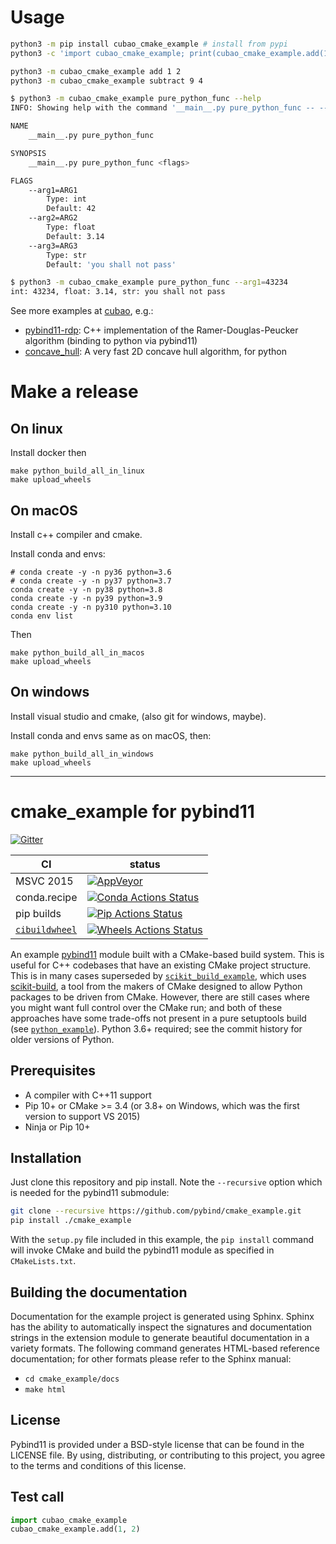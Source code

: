 # Usage

```bash
python3 -m pip install cubao_cmake_example # install from pypi
python3 -c 'import cubao_cmake_example; print(cubao_cmake_example.add(1, 2))'
```

```bash
python3 -m cubao_cmake_example add 1 2
python3 -m cubao_cmake_example subtract 9 4
```

```bash
$ python3 -m cubao_cmake_example pure_python_func --help
INFO: Showing help with the command '__main__.py pure_python_func -- --help'.

NAME
    __main__.py pure_python_func

SYNOPSIS
    __main__.py pure_python_func <flags>

FLAGS
    --arg1=ARG1
        Type: int
        Default: 42
    --arg2=ARG2
        Type: float
        Default: 3.14
    --arg3=ARG3
        Type: str
        Default: 'you shall not pass'
```

```bash
$ python3 -m cubao_cmake_example pure_python_func --arg1=43234
int: 43234, float: 3.14, str: you shall not pass
```

See more examples at [cubao](https://github.com/cubao), e.g.:

-   [pybind11-rdp](https://github.com/cubao/pybind11-rdp): C++ implementation
    of the Ramer-Douglas-Peucker algorithm (binding to python via pybind11)
-   [concave_hull](https://github.com/cubao/concave_hull):  A very fast 2D concave hull algorithm, for python

# Make a release

## On linux

Install docker then

```
make python_build_all_in_linux
make upload_wheels
```

## On macOS

Install c++ compiler and cmake.

Install conda and envs:

```
# conda create -y -n py36 python=3.6
# conda create -y -n py37 python=3.7
conda create -y -n py38 python=3.8
conda create -y -n py39 python=3.9
conda create -y -n py310 python=3.10
conda env list
```

Then

```
make python_build_all_in_macos
make upload_wheels
```

## On windows

Install visual studio and cmake, (also git for windows, maybe).

Install conda and envs same as on macOS, then:

```
make python_build_all_in_windows
make upload_wheels
```

---

# cmake_example for pybind11

[![Gitter][gitter-badge]][gitter-link]

|      CI              | status |
|----------------------|--------|
| MSVC 2015            | [![AppVeyor][appveyor-badge]][appveyor-link] |
| conda.recipe         | [![Conda Actions Status][actions-conda-badge]][actions-conda-link] |
| pip builds           | [![Pip Actions Status][actions-pip-badge]][actions-pip-link] |
| [`cibuildwheel`][]   | [![Wheels Actions Status][actions-wheels-badge]][actions-wheels-link] |

[gitter-badge]:            https://badges.gitter.im/pybind/Lobby.svg
[gitter-link]:             https://gitter.im/pybind/Lobby
[actions-badge]:           https://github.com/pybind/cmake_example/workflows/Tests/badge.svg
[actions-conda-link]:      https://github.com/pybind/cmake_example/actions?query=workflow%3A%22Conda
[actions-conda-badge]:     https://github.com/pybind/cmake_example/workflows/Conda/badge.svg
[actions-pip-link]:        https://github.com/pybind/cmake_example/actions?query=workflow%3A%22Pip
[actions-pip-badge]:       https://github.com/pybind/cmake_example/workflows/Pip/badge.svg
[actions-wheels-link]:     https://github.com/pybind/cmake_example/actions?query=workflow%3AWheels
[actions-wheels-badge]:    https://github.com/pybind/cmake_example/workflows/Wheels/badge.svg
[appveyor-link]:           https://ci.appveyor.com/project/dean0x7d/cmake-example/branch/master
[appveyor-badge]:          https://ci.appveyor.com/api/projects/status/57nnxfm4subeug43/branch/master?svg=true

An example [pybind11](https://github.com/pybind/pybind11) module built with a
CMake-based build system. This is useful for C++ codebases that have an
existing CMake project structure. This is in many cases superseded by
[`scikit_build_example`](https://github.com/pybind/scikit_build_example), which uses
[scikit-build][], a tool from the makers of CMake designed to allow Python
packages to be driven from CMake. However, there are still cases where you
might want full control over the CMake run; and both of these approaches have
some trade-offs not present in a pure setuptools build (see
[`python_example`](https://github.com/pybind/python_example)). Python 3.6+ required;
see the commit history for older versions of Python.

## Prerequisites

* A compiler with C++11 support
* Pip 10+ or CMake >= 3.4 (or 3.8+ on Windows, which was the first version to support VS 2015)
* Ninja or Pip 10+


## Installation

Just clone this repository and pip install. Note the `--recursive` option which is
needed for the pybind11 submodule:

```bash
git clone --recursive https://github.com/pybind/cmake_example.git
pip install ./cmake_example
```

With the `setup.py` file included in this example, the `pip install` command will
invoke CMake and build the pybind11 module as specified in `CMakeLists.txt`.



## Building the documentation

Documentation for the example project is generated using Sphinx. Sphinx has the
ability to automatically inspect the signatures and documentation strings in
the extension module to generate beautiful documentation in a variety formats.
The following command generates HTML-based reference documentation; for other
formats please refer to the Sphinx manual:

 - `cd cmake_example/docs`
 - `make html`


## License

Pybind11 is provided under a BSD-style license that can be found in the LICENSE
file. By using, distributing, or contributing to this project, you agree to the
terms and conditions of this license.


## Test call

```python
import cubao_cmake_example
cubao_cmake_example.add(1, 2)
```

[`cibuildwheel`]:          https://cibuildwheel.readthedocs.io
[FAQ]: http://pybind11.rtfd.io/en/latest/faq.html#working-with-ancient-visual-studio-2009-builds-on-windows
[vs2015_runtime]: https://www.microsoft.com/en-us/download/details.aspx?id=48145
[scikit-build]: https://scikit-build.readthedocs.io/en/latest/
